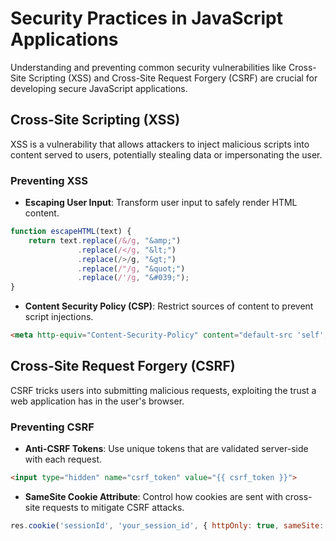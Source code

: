 
# Security Practices in JavaScript Applications

Understanding and preventing common security vulnerabilities like Cross-Site Scripting (XSS) and Cross-Site Request Forgery (CSRF) are crucial for developing secure JavaScript applications.

## Cross-Site Scripting (XSS)

XSS is a vulnerability that allows attackers to inject malicious scripts into content served to users, potentially stealing data or impersonating the user.

### Preventing XSS

- **Escaping User Input**: Transform user input to safely render HTML content.

```javascript
function escapeHTML(text) {
    return text.replace(/&/g, "&amp;")
               .replace(/</g, "&lt;")
               .replace(/>/g, "&gt;")
               .replace(/"/g, "&quot;")
               .replace(/'/g, "&#039;");
}
```

- **Content Security Policy (CSP)**: Restrict sources of content to prevent script injections.

```html
<meta http-equiv="Content-Security-Policy" content="default-src 'self'; script-src 'self'">
```

## Cross-Site Request Forgery (CSRF)

CSRF tricks users into submitting malicious requests, exploiting the trust a web application has in the user's browser.

### Preventing CSRF

- **Anti-CSRF Tokens**: Use unique tokens that are validated server-side with each request.

```html
<input type="hidden" name="csrf_token" value="{{ csrf_token }}">
```

- **SameSite Cookie Attribute**: Control how cookies are sent with cross-site requests to mitigate CSRF attacks.

```javascript
res.cookie('sessionId', 'your_session_id', { httpOnly: true, sameSite: 'Strict' });
```
